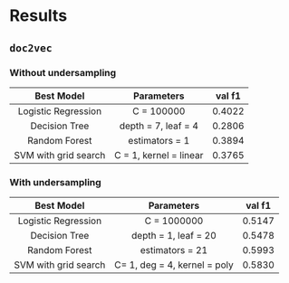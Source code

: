 # Results

## `doc2vec`

### Without undersampling

Best Model | Parameters | val f1
:-----: | :-----: | :-----:
Logistic Regression | C = 100000 | 0.4022
Decision Tree | depth = 7, leaf = 4 | 0.2806
Random Forest | estimators = 1 | 0.3894
SVM with grid search | C = 1, kernel = linear | 0.3765

### With undersampling

Best Model | Parameters | val f1
:-----: | :-----: | :-----:
Logistic Regression | C = 1000000 | 0.5147
Decision Tree | depth = 1, leaf = 20 | 0.5478
Random Forest | estimators = 21 | 0.5993
SVM with grid search | C= 1, deg = 4, kernel = poly | 0.5830